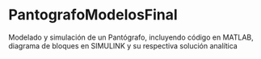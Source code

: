 # PantografoModelosFinal


Modelado y simulación de un Pantógrafo, incluyendo código en MATLAB, diagrama de bloques en SIMULINK y su respectiva solución analítica
